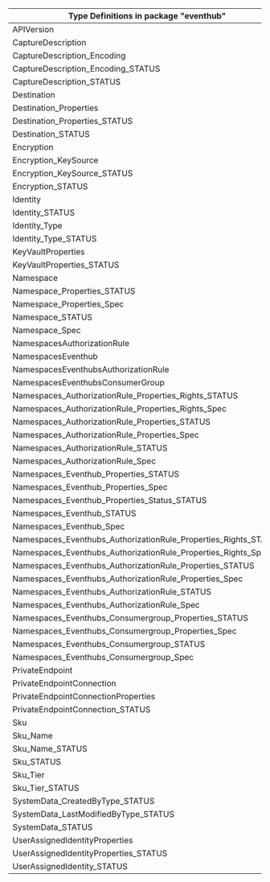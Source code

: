 | Type Definitions in package "eventhub"                          | v1alpha1api20211101 | v1beta20211101 |
|-----------------------------------------------------------------|---------------------|----------------|
| APIVersion                                                      | v1alpha1api20211101 | v1beta20211101 |
| CaptureDescription                                              | v1alpha1api20211101 | v1beta20211101 |
| CaptureDescription_Encoding                                     | v1alpha1api20211101 | v1beta20211101 |
| CaptureDescription_Encoding_STATUS                              | v1alpha1api20211101 | v1beta20211101 |
| CaptureDescription_STATUS                                       | v1alpha1api20211101 | v1beta20211101 |
| Destination                                                     | v1alpha1api20211101 | v1beta20211101 |
| Destination_Properties                                          | v1alpha1api20211101 | v1beta20211101 |
| Destination_Properties_STATUS                                   | v1alpha1api20211101 | v1beta20211101 |
| Destination_STATUS                                              | v1alpha1api20211101 | v1beta20211101 |
| Encryption                                                      | v1alpha1api20211101 | v1beta20211101 |
| Encryption_KeySource                                            | v1alpha1api20211101 | v1beta20211101 |
| Encryption_KeySource_STATUS                                     | v1alpha1api20211101 | v1beta20211101 |
| Encryption_STATUS                                               | v1alpha1api20211101 | v1beta20211101 |
| Identity                                                        | v1alpha1api20211101 | v1beta20211101 |
| Identity_STATUS                                                 | v1alpha1api20211101 | v1beta20211101 |
| Identity_Type                                                   | v1alpha1api20211101 | v1beta20211101 |
| Identity_Type_STATUS                                            | v1alpha1api20211101 | v1beta20211101 |
| KeyVaultProperties                                              | v1alpha1api20211101 | v1beta20211101 |
| KeyVaultProperties_STATUS                                       | v1alpha1api20211101 | v1beta20211101 |
| Namespace                                                       | v1alpha1api20211101 | v1beta20211101 |
| Namespace_Properties_STATUS                                     | v1alpha1api20211101 | v1beta20211101 |
| Namespace_Properties_Spec                                       | v1alpha1api20211101 | v1beta20211101 |
| Namespace_STATUS                                                | v1alpha1api20211101 | v1beta20211101 |
| Namespace_Spec                                                  | v1alpha1api20211101 | v1beta20211101 |
| NamespacesAuthorizationRule                                     | v1alpha1api20211101 | v1beta20211101 |
| NamespacesEventhub                                              | v1alpha1api20211101 | v1beta20211101 |
| NamespacesEventhubsAuthorizationRule                            | v1alpha1api20211101 | v1beta20211101 |
| NamespacesEventhubsConsumerGroup                                | v1alpha1api20211101 | v1beta20211101 |
| Namespaces_AuthorizationRule_Properties_Rights_STATUS           | v1alpha1api20211101 | v1beta20211101 |
| Namespaces_AuthorizationRule_Properties_Rights_Spec             | v1alpha1api20211101 | v1beta20211101 |
| Namespaces_AuthorizationRule_Properties_STATUS                  | v1alpha1api20211101 | v1beta20211101 |
| Namespaces_AuthorizationRule_Properties_Spec                    | v1alpha1api20211101 | v1beta20211101 |
| Namespaces_AuthorizationRule_STATUS                             | v1alpha1api20211101 | v1beta20211101 |
| Namespaces_AuthorizationRule_Spec                               | v1alpha1api20211101 | v1beta20211101 |
| Namespaces_Eventhub_Properties_STATUS                           | v1alpha1api20211101 | v1beta20211101 |
| Namespaces_Eventhub_Properties_Spec                             | v1alpha1api20211101 | v1beta20211101 |
| Namespaces_Eventhub_Properties_Status_STATUS                    | v1alpha1api20211101 | v1beta20211101 |
| Namespaces_Eventhub_STATUS                                      | v1alpha1api20211101 | v1beta20211101 |
| Namespaces_Eventhub_Spec                                        | v1alpha1api20211101 | v1beta20211101 |
| Namespaces_Eventhubs_AuthorizationRule_Properties_Rights_STATUS | v1alpha1api20211101 | v1beta20211101 |
| Namespaces_Eventhubs_AuthorizationRule_Properties_Rights_Spec   | v1alpha1api20211101 | v1beta20211101 |
| Namespaces_Eventhubs_AuthorizationRule_Properties_STATUS        | v1alpha1api20211101 | v1beta20211101 |
| Namespaces_Eventhubs_AuthorizationRule_Properties_Spec          | v1alpha1api20211101 | v1beta20211101 |
| Namespaces_Eventhubs_AuthorizationRule_STATUS                   | v1alpha1api20211101 | v1beta20211101 |
| Namespaces_Eventhubs_AuthorizationRule_Spec                     | v1alpha1api20211101 | v1beta20211101 |
| Namespaces_Eventhubs_Consumergroup_Properties_STATUS            | v1alpha1api20211101 | v1beta20211101 |
| Namespaces_Eventhubs_Consumergroup_Properties_Spec              | v1alpha1api20211101 | v1beta20211101 |
| Namespaces_Eventhubs_Consumergroup_STATUS                       | v1alpha1api20211101 | v1beta20211101 |
| Namespaces_Eventhubs_Consumergroup_Spec                         | v1alpha1api20211101 | v1beta20211101 |
| PrivateEndpoint                                                 | v1alpha1api20211101 | v1beta20211101 |
| PrivateEndpointConnection                                       | v1alpha1api20211101 | v1beta20211101 |
| PrivateEndpointConnectionProperties                             | v1alpha1api20211101 | v1beta20211101 |
| PrivateEndpointConnection_STATUS                                | v1alpha1api20211101 | v1beta20211101 |
| Sku                                                             | v1alpha1api20211101 | v1beta20211101 |
| Sku_Name                                                        | v1alpha1api20211101 | v1beta20211101 |
| Sku_Name_STATUS                                                 | v1alpha1api20211101 | v1beta20211101 |
| Sku_STATUS                                                      | v1alpha1api20211101 | v1beta20211101 |
| Sku_Tier                                                        | v1alpha1api20211101 | v1beta20211101 |
| Sku_Tier_STATUS                                                 | v1alpha1api20211101 | v1beta20211101 |
| SystemData_CreatedByType_STATUS                                 | v1alpha1api20211101 | v1beta20211101 |
| SystemData_LastModifiedByType_STATUS                            | v1alpha1api20211101 | v1beta20211101 |
| SystemData_STATUS                                               | v1alpha1api20211101 | v1beta20211101 |
| UserAssignedIdentityProperties                                  | v1alpha1api20211101 | v1beta20211101 |
| UserAssignedIdentityProperties_STATUS                           | v1alpha1api20211101 | v1beta20211101 |
| UserAssignedIdentity_STATUS                                     | v1alpha1api20211101 | v1beta20211101 |
